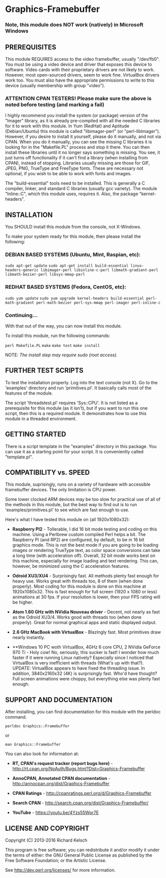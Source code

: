 # Graphics-Framebuffer

### Note, this module does NOT work (natively) in Microsoft Windows

## PREREQUISITES

This module REQUIRES access to the video framebuffer, usually "/dev/fb0".
You must be using a video device and driver that exposes this device to
software.  Video cards with their proprietary drivers are not likely to work.
However, most open-sourced drivers, seem to work fine.  VirtualBox drivers
work too.  You must also have the appropriate permissions to write to this
device (usually membership with group "video").

### ATTENTION CPAN TESTERS!  Please make sure the above is noted before testing (and marking a fail)

I highly recommend you install the system (or package) version of the "Imager"
library, as it is already pre-compiled with all the needed C libraries for it
to work with this module.  In Yum (RedHat) and Aptitude (Debian/Ubuntu) this
module is called "libimager-perl" (or "perl-libImager").  However, if you
desire to install it yourself, please do it manually, and not via CPAN.  When
you do it manually, you can see the missing C libraries it is looking for in
the "Makefile.PL" process and stop it there.  You can then install these
libraries until it no longer says something is missing.  You see, it just
turns off functionality if it can't find a library (when installing from CPAN),
instead of stopping.  Libraries usually missing are those for GIF, JPEG, PNG,
TrueType and FreeType fonts.  These are necessary not optional, if you wish to
be able to work with fonts and images.

The "build-essential" tools need to be installed. This is generally a C
compiler, linker, and standard C libraries (usually gcc variety).  The module
"Inline::C", which this module uses, requires it.  Also, the package
"kernel-headers".

## INSTALLATION

You SHOULD install this module from the console, not X-Windows.

To make your system ready for this module, then please install the following:

### DEBIAN BASED SYSTEMS (Ubuntu, Mint, Raspian, etc):

  `sudo apt-get update`
  `sudo apt-get install build-essential linux-headers-generic libimager-perl libinline-c-perl libmath-gradient-perl libmath-bezier-perl libsys-mmap-perl`

### REDHAT BASED SYSTEMS (Fedora, CentOS, etc):

  `sudo yum update`
  `sudo yum upgrade kernel-headers build-essential perl-math-gradient perl-math-bezier perl-sys-mmap perl-imager perl-inline-c`

### Continuing...

With that out of the way, you can now install this module.

To install this module, run the following commands:

  `perl Makefile.PL`
  `make`
  `make test`
  `make install`

NOTE:  _The install step may require sudo (root access)._

## FURTHER TEST SCRIPTS

To test the installation properly.  Log into the text console (not X).
Go to the 'examples' directory and run 'primitives.pl'.  It basically calls
most of the features of the module.

The script 'threadstest.pl' requires 'Sys::CPU'.  It is not listed as a
prerequisite for this module (as it isn't), but if you want to run this
one script, then this is a required module.  It demonstrates how to use this
module in a threaded environment.

## GETTING STARTED

There is a script template in the "examples" directory in this package.  You
can use it as a starting point for your script.  It is conveniently called
"template.pl".

## COMPATIBILITY vs. SPEED

This module, suprisingly, runs on a variety of hardware with accessible
framebuffer devices.  The only limitation is CPU power.

Some lower clocked ARM devices may be too slow for practical use of all of the
methods in this module, but the best way to find out is to run
'examples/primitives.pl' to see which are fast enough to use.

Here's what I have tested this module on (all 1920x1080x32):

* **Raspberry PI2** - Tollerable, I did 16 bit mode testing and coding on this machine.  Using a Perlbrew custom compiled Perl helps a bit.  The Raspberry PI (and RP2) are configured, by default, to be in 16 bit graphics mode.  This is not the best mode if you are going to be loading images or rendering TrueType text, as color space conversions can take a long time (with acceleration off).  Overall, 32 bit mode works best on this machine, especially for image loading and text rendering.  This can, however, be minimized using the C acceleration features.

* **Odroid XU3/XU4**  - Surprisingly fast.  All methods plenty fast enough for heavy use.  Works great with threads too, 8 of them (when done properly).  Most coding for this module is done on this machine at 1920x1080x32.  This is fast enough for full screen (1920 x 1080 or less) animations at 30 fps.  If your resolution is lower, then your FPS rating will be higher.

* **Atom 1.60 GHz with NVidia Nouveau driver** - Decent, not nearly as fast as the Odroid XU3/4.  Works good with threads too (when done properly).  Great for normal graphical apps and static displayed output.

* **2.6 GHz MacBook with VirtualBox** - Blazingly fast. Most primitives draw nearly instantly.

* **Windows 10 PC woth VirtualBox, 4GHz 6 core CPU, 2 NVidia GeForce 970 Ti - Holy cow!  No, seriously, this sucker is fast!  I wonder how much faster if it were running Linux natively?  Especially since I noticed that VirtualBox is very inefficient with threads (What's up with that?).  UPDATE: VirtualBox appears to have fixed the threading issue.
  In addition, 3840x2160x32 (4K) is surprisingly fast.  Who'd have thought?  Full screen animations were choppy, but everything else was plenty fast enough.

## SUPPORT AND DOCUMENTATION

After installing, you can find documentation for this module with the
perldoc command.

`perldoc Graphics::Framebuffer`

or

`man Graphics::Framebuffer`

You can also look for information at:

* **RT, CPAN's request tracker (report bugs here)** - http://rt.cpan.org/NoAuth/Bugs.html?Dist=Graphics-Framebuffer

* **AnnoCPAN, Annotated CPAN documentation** - http://annocpan.org/dist/Graphics-Framebuffer

* **CPAN Ratings** - http://cpanratings.perl.org/d/Graphics-Framebuffer

* **Search CPAN** - http://search.cpan.org/dist/Graphics-Framebuffer/

* **YouTube** - https://youtu.be/4Yzs55Wpr7E

## LICENSE AND COPYRIGHT

Copyright (C) 2013-2016 Richard Kelsch

This program is free software; you can redistribute it and/or modify it
under the terms of either: the GNU General Public License as published
by the Free Software Foundation; or the Artistic License.

See http://dev.perl.org/licenses/ for more information.
